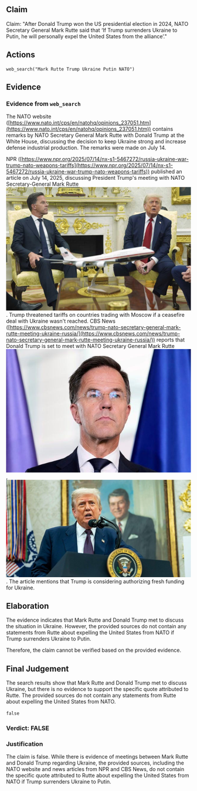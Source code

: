 ## Claim
Claim: "After Donald Trump won the US presidential election in 2024, NATO Secretary General Mark Rutte said that ‘If Trump surrenders Ukraine to Putin, he will personally expel the United States from the alliance’."

## Actions
```
web_search("Mark Rutte Trump Ukraine Putin NATO")
```

## Evidence
### Evidence from `web_search`
The NATO website ([https://www.nato.int/cps/en/natohq/opinions_237051.htm](https://www.nato.int/cps/en/natohq/opinions_237051.htm)) contains remarks by NATO Secretary General Mark Rutte with Donald Trump at the White House, discussing the decision to keep Ukraine strong and increase defense industrial production. The remarks were made on July 14.

NPR ([https://www.npr.org/2025/07/14/nx-s1-5467272/russia-ukraine-war-trump-nato-weapons-tariffs](https://www.npr.org/2025/07/14/nx-s1-5467272/russia-ukraine-war-trump-nato-weapons-tariffs)) published an article on July 14, 2025, discussing President Trump's meeting with NATO Secretary-General Mark Rutte ![image 1883](media/2025-08-07_19-17-1754594256-886526.jpg). Trump threatened tariffs on countries trading with Moscow if a ceasefire deal with Ukraine wasn't reached. CBS News ([https://www.cbsnews.com/news/trump-nato-secretary-general-mark-rutte-meeting-ukraine-russia/](https://www.cbsnews.com/news/trump-nato-secretary-general-mark-rutte-meeting-ukraine-russia/)) reports that Donald Trump is set to meet with NATO Secretary General Mark Rutte ![image 1889](media/2025-08-07_19-17-1754594277-341658.jpg), ![image 1893](media/2025-08-07_19-17-1754594279-939374.jpg). The article mentions that Trump is considering authorizing fresh funding for Ukraine.


## Elaboration
The evidence indicates that Mark Rutte and Donald Trump met to discuss the situation in Ukraine. However, the provided sources do not contain any statements from Rutte about expelling the United States from NATO if Trump surrenders Ukraine to Putin.

Therefore, the claim cannot be verified based on the provided evidence.


## Final Judgement
The search results show that Mark Rutte and Donald Trump met to discuss Ukraine, but there is no evidence to support the specific quote attributed to Rutte. The provided sources do not contain any statements from Rutte about expelling the United States from NATO.

`false`

### Verdict: FALSE

### Justification
The claim is false. While there is evidence of meetings between Mark Rutte and Donald Trump regarding Ukraine, the provided sources, including the NATO website and news articles from NPR and CBS News, do not contain the specific quote attributed to Rutte about expelling the United States from NATO if Trump surrenders Ukraine to Putin.
